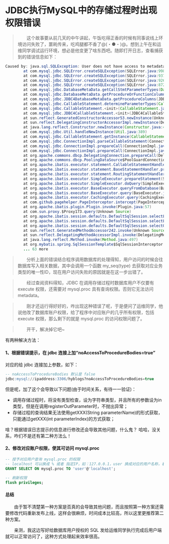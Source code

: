 # JDBC执行MySQL中的存储过程时出现权限错误



> &emsp;&emsp;这个故事要从前几天的中午讲起，午饭吃得正香的时候有同事说线上环境访问失败了，噩耗传来，吃鸡腿都不香了@(・●・)@。想到上午在和运维同学调试运行环境，想必是他变更了啥东西吧。随即打开日志，查看捕获到的错误信息如下：

```java
Caused by: java.sql.SQLException: User does not have access to metadata required to determine stored procedure parameter types. If rights can not be granted, configure connection with "noAccessToProcedureBodies=true" to have driver generate parameters that represent INOUT strings irregardless of actual parameter types.
        at com.mysql.jdbc.SQLError.createSQLException(SQLError.java:998)
        at com.mysql.jdbc.SQLError.createSQLException(SQLError.java:937)
        at com.mysql.jdbc.SQLError.createSQLException(SQLError.java:926)
        at com.mysql.jdbc.SQLError.createSQLException(SQLError.java:872)
        at com.mysql.jdbc.DatabaseMetaData.getCallStmtParameterTypes(DatabaseMetaData.java:1621)
        at com.mysql.jdbc.DatabaseMetaData.getProcedureOrFunctionColumns(DatabaseMetaData.java:3944)
        at com.mysql.jdbc.JDBC4DatabaseMetaData.getProcedureColumns(JDBC4DatabaseMetaData.java:108)
        at com.mysql.jdbc.CallableStatement.determineParameterTypes(CallableStatement.java:808)
        at com.mysql.jdbc.CallableStatement.<init>(CallableStatement.java:598)
        at com.mysql.jdbc.JDBC4CallableStatement.<init>(JDBC4CallableStatement.java:42)
        at sun.reflect.GeneratedConstructorAccessor53.newInstance(Unknown Source)
        at sun.reflect.DelegatingConstructorAccessorImpl.newInstance(DelegatingConstructorAccessorImpl.java:45)
        at java.lang.reflect.Constructor.newInstance(Constructor.java:422)
        at com.mysql.jdbc.Util.handleNewInstance(Util.java:389)
        at com.mysql.jdbc.CallableStatement.getInstance(CallableStatement.java:500)
        at com.mysql.jdbc.ConnectionImpl.parseCallableStatement(ConnectionImpl.java:3943)
        at com.mysql.jdbc.ConnectionImpl.prepareCall(ConnectionImpl.java:4010)
        at com.mysql.jdbc.ConnectionImpl.prepareCall(ConnectionImpl.java:3986)
        at org.apache.commons.dbcp.DelegatingConnection.prepareCall(DelegatingConnection.java:308)
        at org.apache.commons.dbcp.PoolingDataSource$PoolGuardConnectionWrapper.prepareCall(PoolingDataSource.java:303)
        at org.apache.ibatis.executor.statement.CallableStatementHandler.instantiateStatement(CallableStatementHandler.java:74)
        at org.apache.ibatis.executor.statement.BaseStatementHandler.prepare(BaseStatementHandler.java:82)
        at org.apache.ibatis.executor.statement.RoutingStatementHandler.prepare(RoutingStatementHandler.java:54)
        at org.apache.ibatis.executor.SimpleExecutor.prepareStatement(SimpleExecutor.java:70)
        at org.apache.ibatis.executor.SimpleExecutor.doQuery(SimpleExecutor.java:56)
        at org.apache.ibatis.executor.BaseExecutor.queryFromDatabase(BaseExecutor.java:259)
        at org.apache.ibatis.executor.BaseExecutor.query(BaseExecutor.java:132)
        at org.apache.ibatis.executor.CachingExecutor.query(CachingExecutor.java:105)
        at com.github.pagehelper.PageInterceptor.intercept(PageInterceptor.java:142)
        at org.apache.ibatis.plugin.Plugin.invoke(Plugin.java:57)
        at com.sun.proxy.$Proxy173.query(Unknown Source)
        at org.apache.ibatis.session.defaults.DefaultSqlSession.selectList(DefaultSqlSession.java:104)
        at org.apache.ibatis.session.defaults.DefaultSqlSession.selectList(DefaultSqlSession.java:98)
        at org.apache.ibatis.session.defaults.DefaultSqlSession.selectOne(DefaultSqlSession.java:62)
        at sun.reflect.GeneratedMethodAccessor242.invoke(Unknown Source)
        at sun.reflect.DelegatingMethodAccessorImpl.invoke(DelegatingMethodAccessorImpl.java:43)
        at java.lang.reflect.Method.invoke(Method.java:497)
        at org.mybatis.spring.SqlSessionTemplate$SqlSessionInterceptor.invoke(SqlSessionTemplate.java:358)
        ... 63 more
```

> &emsp;&emsp;分析上面的错误结合程序调用数据库的处理得知，用户访问的时候会往数据库写入相关数据，其中会调用一个函数 my_seq(type) 去获取对应业务类型的唯一性ID，现在用户访问失败的原因就是在这一步出错了。

> &emsp;&emsp;经过查阅资料得知，JDBC 在调用存储过程时数据库用户不仅要有 execute 权限，还需要对 mysql.proc 具有查询权限。否则它无法访问 metadata。

> &emsp;&emsp;刚才还运行得好好的，咋出现这种错误了呢，于是便问了运维同学，他说他改了数据库账户权限，给了程序中对应账户的几乎所有权限，包括 execute 权限，那么剩下的就是 mysql.proc 的访问权限问题了。

> &emsp;&emsp;开干，解决掉它吧~

有两种解决方法：

#### 1、根据错误提示，在 jdbc 连接上加“noAccessToProcedureBodies=true”

对应的给 jdbc 连接加上参数，如下：

```SQL
-- noAccessToProcedureBodies 默认是 false
jdbc:mysql://ipaddress:3306/hyblogs?noAccessToProcedureBodies=true  
```

但是呢，加了这个会导致以下问题(由于时间关系，有待一一验证)：

- 调用存储过程时，将没有类型检查，设为字符串类型，并且所有的参数设为in类型，但是在调用registerOutParameter时，不抛出异常；
- 存储过程的查询结果无法使用getXXX(String parameterName)的形式获取，只能通过getXXX(int parameterIndex)的方式获取；

啥？根据错误日志提示的信息进行修改还会导致其他问题，什么鬼？
哈哈，没关系，咋们不是还有第二种方法么！

#### 2、修改对应账户权限，使其可访问 mysql.proc

```SQL
-- 授予对应用户查询 mysql.proc 的权限
-- localhost 可以换成 % 或者 指定IP，如：127.0.0.1，user 换成对应的用户名称，看自己的情况而定
GRANT SELECT ON mysql.proc TO 'user'@'localhost';  

-- 刷新权限
flush privileges;
```

#### 总结

&emsp;&emsp;由于暂不清楚第一种方案是否真的会导致其他问题，而且按照第一种方案还需要修改代码重新发布上线，这样会很麻烦，时间成本比较高，所以这里更推荐第二种方案。

&emsp;&emsp;亲测，我这边写好给数据库用户授权的 SQL 发给运维同学执行完成后用户端就可以正常访问了，这种方式处理起来效率很高。
